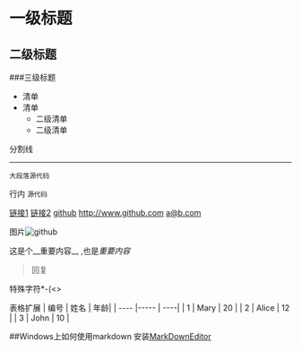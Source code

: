 一级标题
====

二级标题
-----

###三级标题

- 清单
- 清单
  - 二级清单
  - 二级清单
  

分割线
- - -


    大段落源代码

行内 `源代码`
    
[链接1](http://www.github.com "GitHub")
[链接2][GitHub]
[github][]
<http://www.github.com> <a@b.com>

图片![github](https://github.com/favicon.ico)

这是个__重要内容__ ,也是*重要内容*

> 回复

特殊字符\*\-\(\<\>

[GitHub]: http://www.github.com "GitHub"

表格扩展
| 编号  | 姓名  | 年龄|
| ----	|-----	| ----|
| 1     | Mary 	| 20 	|
| 2     | Alice | 12 	|
| 3 	  | John  | 10	|

##Windows上如何使用markdown
安装[MarkDownEditor](<https://github.com/jijinggang/MarkdownEditor>)
